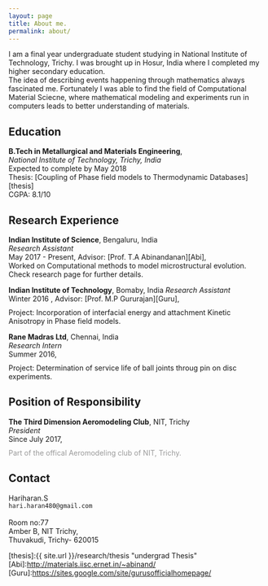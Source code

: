 ```yaml
---
layout: page
title: About me.
permalink: about/
---
```


I am a final year undergraduate student studying in National Institute of Technology, Trichy. I was brought up in Hosur, India where I completed my higher secondary education.<br>
The idea of describing events happening through mathematics always fascinated me. Fortunately I was able to find the field of Computational Material Sciecne, where mathematical modeling and experiments run in computers leads to better understanding of materials.


## Education

**B.Tech in Metallurgical and Materials Engineering**,     
*National Institute of Technology, Trichy, India*  
Expected to complete by May 2018  
Thesis: [Coupling of Phase field models to Thermodynamic Databases][thesis]  
CGPA: 8.1/10

<!-- <br/> -->

## Research Experience

**Indian Institute of Science**, Bengaluru, India  
*Research Assistant*  
May 2017 - Present, Advisor: [Prof. T.A Abinandanan][Abi],   
Worked on Computational methods to model microstructural evolution. Check research page for further details.

**Indian Institute of Technology**, Bomaby, India
*Research Assistant*  
Winter 2016 ,  Advisor: [Prof. M.P Gururajan][Guru],   
<span style="margin-top:10px; display:block"></span>
Project: Incorporation of interfacial energy and attachment Kinetic Anisotropy in Phase field models.  


**Rane Madras Ltd**, Chennai, India  
*Research Intern*  
Summer 2016,  
<span style="margin-top:10px; display:block"></span>
Project: Determination of service life of ball joints throug pin on disc experiments.  




## Position of Responsibility

**The Third Dimension Aeromodeling Club**, NIT, Trichy  
*President*  
Since July 2017,
<span style="margin-top:10px; display:block"></span>
<span style="color:#9a9a9a">
Part of the offical Aeromodeling club of NIT, Trichy.
</span>



## Contact

Hariharan.S<br>
`hari.haran480@gmail.com`<br>  
Room no:77<br>
Amber B, NIT Trichy,<br>
Thuvakudi, Trichy- 620015

[thesis]:{{ site.url }}/research/thesis "undergrad Thesis"
[Abi]:http://materials.iisc.ernet.in/~abinand/
[Guru]:https://sites.google.com/site/gurusofficialhomepage/
